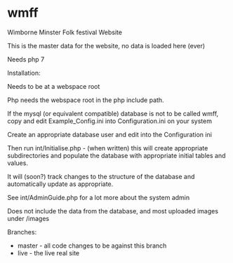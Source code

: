 # wmff
Wimborne Minster Folk festival Website

This is the master data for the website, no data is loaded here (ever)

Needs php 7

Installation:

Needs to be at a webspace root

Php needs the webspace root in the php include path.  

If the mysql (or equivalent compatible) database is not to be called wmff, copy and edit Example_Config.ini into Configuration.ini on your system

Create an appropriate database user and edit into the Configuration ini

Then run int/Initialise.php - (when written) this will create appropriate subdirectories and populate the database with appropriate initial tables and values.

It will (soon?) track changes to the structure of the database and automatically update as appropriate.

See int/AdminGuide.php for a lot more about the system admin

Does not include the data from the database, and most uploaded images under /images


Branches:
* master - all code changes to be against this branch
* live - the live real site


